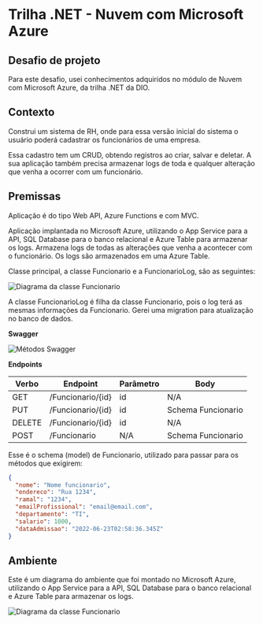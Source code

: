 # Trilha .NET - Nuvem com Microsoft Azure

## Desafio de projeto
Para este desafio, usei conhecimentos adquiridos no módulo de Nuvem com Microsoft Azure, da trilha .NET da DIO.

## Contexto
Construi um sistema de RH, onde para essa versão inicial do sistema o usuário poderá cadastrar os funcionários de uma empresa. 

Essa cadastro tem um CRUD, obtendo registros ao criar, salvar e deletar. A sua aplicação também precisa armazenar logs de toda e qualquer alteração que venha a ocorrer com um funcionário.

## Premissas
Aplicação é do tipo Web API, Azure Functions e com MVC.

Aplicação implantada no Microsoft Azure, utilizando o App Service para a API, SQL Database para o banco relacional e Azure Table para armazenar os logs. Armazena logs de todas as alterações que venha a acontecer com o funcionário. Os logs são armazenados em uma Azure Table.

Classe principal, a classe Funcionario e a FuncionarioLog, são as seguintes:

![Diagrama da classe Funcionario](Imagens/diagrama_classe.png)

A classe FuncionarioLog é filha da classe Funcionario, pois o log terá as mesmas informações da Funcionario. Gerei uma migration para atualização no banco de dados.

**Swagger**


![Métodos Swagger](Imagens/swagger.png)


**Endpoints**


| Verbo  | Endpoint                | Parâmetro | Body               |
|--------|-------------------------|-----------|--------------------|
| GET    | /Funcionario/{id}       | id        | N/A                |
| PUT    | /Funcionario/{id}       | id        | Schema Funcionario |
| DELETE | /Funcionario/{id}       | id        | N/A                |
| POST   | /Funcionario            | N/A       | Schema Funcionario |

Esse é o schema (model) de Funcionario, utilizado para passar para os métodos que exigirem:

```json
{
  "nome": "Nome funcionario",
  "endereco": "Rua 1234",
  "ramal": "1234",
  "emailProfissional": "email@email.com",
  "departamento": "TI",
  "salario": 1000,
  "dataAdmissao": "2022-06-23T02:58:36.345Z"
}
```

## Ambiente
Este é um diagrama do ambiente que foi montado no Microsoft Azure, utilizando o App Service para a API, SQL Database para o banco relacional e Azure Table para armazenar os logs.

![Diagrama da classe Funcionario](Imagens/diagrama_api.png)
